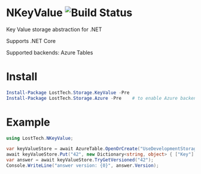 # NKeyValue <img src="https://losttech.visualstudio.com/_apis/public/build/definitions/8b2acd05-c1ea-4699-8d57-6a9770317b2c/5/badge" alt="Build Status"/>
Key Value storage abstraction for .NET

Supports .NET Core

Supported backends: Azure Tables

# Install
```powershell
Install-Package LostTech.Storage.KeyValue -Pre
Install-Package LostTech.Storage.Azure -Pre    # to enable Azure backend
```

# Example
```csharp
using LostTech.NKeyValue;

var keyValueStore = await AzureTable.OpenOrCreate("UseDevelopmentStorage=true", "Sample");
await keyValueStore.Put("42", new Dictionary<string, object> { ["Key"] = "value0" });
var answer = await keyValueStore.TryGetVersioned("42");
Console.WriteLine("answer version: {0}", answer.Version);
```
